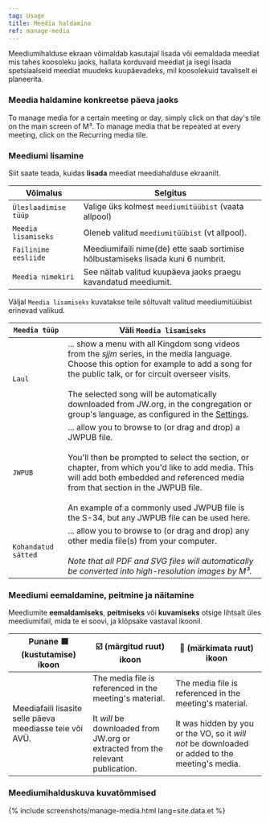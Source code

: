 ```yaml
---
tag: Usage
title: Meedia haldamine
ref: manage-media
---
```


Meediumihalduse ekraan võimaldab kasutajal lisada või eemaldada meediat mis tahes koosoleku jaoks, hallata korduvaid meediat ja isegi lisada spetsiaalseid meediat muudeks kuupäevadeks, mil koosolekuid tavaliselt ei planeerita.

### Meedia haldamine konkreetse päeva jaoks

To manage media for a certain meeting or day, simply click on that day's tile on the main screen of M³. To manage media that be repeated at every meeting, click on the Recurring media tile.

### Meediumi lisamine

Siit saate teada, kuidas **lisada** meediat meediahalduse ekraanilt.

| Võimalus             | Selgitus                                                                         |
| -------------------- | -------------------------------------------------------------------------------- |
| `Üleslaadimise tüüp` | Valige üks kolmest `meediumitüübist` (vaata allpool)                             |
| `Meedia lisamiseks`  | Oleneb valitud `meediumitüübist` (vt allpool).                                   |
| `Failinime eesliide` | Meediumifaili nime(de) ette saab sortimise hõlbustamiseks lisada kuni 6 numbrit. |
| `Meedia nimekiri`    | See näitab valitud kuupäeva jaoks praegu kavandatud meediumit.                   |

Väljal `Meedia lisamiseks` kuvatakse teile sõltuvalt valitud meediumitüübist erinevad valikud.

| `Meedia tüüp`       | Väli `Meedia lisamiseks`                                                                                                                                                                                                                                                                                                                                                                   |
| ------------------- | ------------------------------------------------------------------------------------------------------------------------------------------------------------------------------------------------------------------------------------------------------------------------------------------------------------------------------------------------------------------------------------------ |
| `Laul`              | ... show a menu with all Kingdom song videos from the _sjjm_ series, in the media language. Choose this option for example to add a song for the public talk, or for circuit overseer visits. <br><br> The selected song will be automatically downloaded from JW.org, in the congregation or group's language, as configured in the [Settings]({{page.lang}}/#configuration). |
| `JWPUB`             | ... allow you to browse to (or drag and drop) a JWPUB file. <br><br> You'll then be prompted to select the section, or chapter, from which you'd like to add media. This will add both embedded and referenced media from that section in the JWPUB file. <br><br> An example of a commonly used JWPUB file is the S-34, but any JWPUB file can be used here.      |
| `Kohandatud sätted` | ... allow you to browse to (or drag and drop) any other media file(s) from your computer. <br><br> _Note that all PDF and SVG files will automatically be converted into high-resolution images by M³._                                                                                                                                                                        |

### Meediumi eemaldamine, peitmine ja näitamine

Meediumite **eemaldamiseks**, **peitmiseks** või **kuvamiseks** otsige lihtsalt üles meediumifail, mida te ei soovi, ja klõpsake vastaval ikoonil.

| Punane 🟥 (kustutamise) ikoon                             | ☑️ (märgitud ruut) ikoon                                                                                                                                     | 🔲 (märkimata ruut) ikoon                                                                                                                                                     |
| -------------------------------------------------------- | ------------------------------------------------------------------------------------------------------------------------------------------------------------ | ---------------------------------------------------------------------------------------------------------------------------------------------------------------------------- |
| Meediafaili lisasite selle päeva meediasse teie või AVÜ. | The media file is referenced in the meeting's material. <br><br> It _will_ be downloaded from JW.org or extracted from the relevant publication. | The media file is referenced in the meeting's material. <br><br> It was hidden by you or the VO, so it _will not_ be downloaded or added to the meeting's media. |

### Meediumihalduskuva kuvatõmmised

{% include screenshots/manage-media.html lang=site.data.et %}
